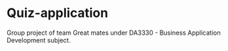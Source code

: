 # Quiz-application
Group project of team Great mates under DA3330 - Business Application Development subject.
